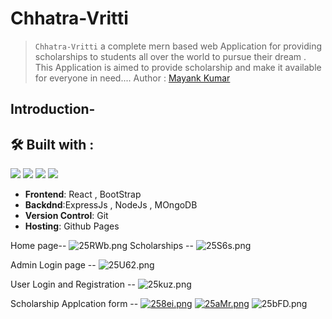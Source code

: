 # Chhatra-Vritti
>```Chhatra-Vritti``` a complete mern based web Application for providing scholarships to students all over the world to pursue their dream .
This Application is aimed to provide scholarship and make it available for everyone in need....
Author : [Mayank Kumar](mayankk1903@gmail.com)
## Introduction-

## 🛠️ Built with :
<img src="https://cdn4.iconfinder.com/data/icons/logos-3/600/React.js_logo-1024.png"/>  <img src="https://encrypted-tbn0.gstatic.com/images?q=tbn:ANd9GcR-vNQgIYI8ZgMRkZJFLCl4MGKNFGJsSy_QaDuMduda&s"/> <img src="https://encrypted-tbn0.gstatic.com/images?q=tbn:ANd9GcToLmIZAJzbB9-MbWHbTJ7bxPJarms-B_kXAHgPGZjA&s"/> <img src="https://infinapps.com/wp-content/uploads/2018/10/mongodb-logo.png"/>
- **Frontend**: React , BootStrap
- **Backdnd**:ExpressJs , NodeJs , MOngoDB
- **Version Control**: Git
- **Hosting**:  Github Pages


Home page--
![25RWb.png](https://imgtr.ee/images/2023/05/20/25RWb.png)
Scholarships --
![25S6s.png](https://imgtr.ee/images/2023/05/20/25S6s.png)


Admin Login page --
![25U62.png](https://imgtr.ee/images/2023/05/20/25U62.png)


User Login and Registration --
![25kuz.png](https://imgtr.ee/images/2023/05/20/25kuz.png)

Scholarship Applcation form --
<a href="https://imgtr.ee/i/258ei"><img src="https://imgtr.ee/images/2023/05/20/258ei.png" alt="258ei.png" border="0"></a>
<a href="https://imgtr.ee/i/25aMr"><img src="https://imgtr.ee/images/2023/05/20/25aMr.png" alt="25aMr.png" border="0"></a>
![25bFD.png](https://imgtr.ee/images/2023/05/20/25bFD.png)
